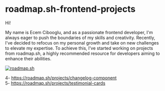 # roadmap.sh-frontend-projects
<p>Hi!</p>

<p>My name is Ecem Cibooglu, and as a passionate frontend developer, I'm always eager to push the boundaries of my skills and creativity. Recently, I've decided to refocus on my personal growth and take on new challenges to elevate my expertise. To achieve this, I’ve started working on projects from roadmap.sh, a highly recommended resource for developers aiming to enhance their abilities.</p>

<p><a href="https://roadmap.sh"><img src="https://roadmap.sh/card/tall/66cc495792ec1a8a7372c757?variant=dark" alt="roadmap.sh"/></a></p>

4- https://roadmap.sh/projects/changelog-component </br>
5- https://roadmap.sh/projects/testimonial-cards </br>